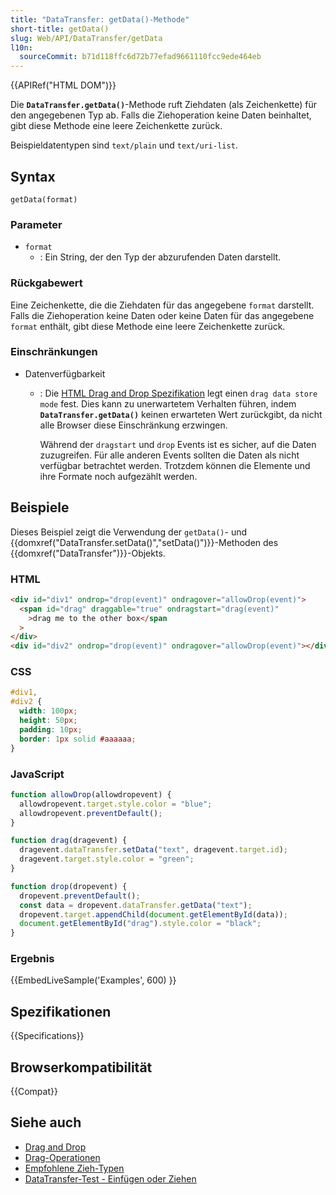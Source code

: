 ```yaml
---
title: "DataTransfer: getData()-Methode"
short-title: getData()
slug: Web/API/DataTransfer/getData
l10n:
  sourceCommit: b71d118ffc6d72b77efad9661110fcc9ede464eb
---
```


{{APIRef("HTML DOM")}}

Die **`DataTransfer.getData()`**-Methode ruft Ziehdaten (als Zeichenkette) für den angegebenen Typ ab. Falls die Ziehoperation keine Daten beinhaltet, gibt diese Methode eine leere Zeichenkette zurück.

Beispieldatentypen sind `text/plain` und `text/uri-list`.

## Syntax

```js-nolint
getData(format)
```

### Parameter

- `format`
  - : Ein String, der den Typ der abzurufenden Daten darstellt.

### Rückgabewert

Eine Zeichenkette, die die Ziehdaten für das angegebene `format` darstellt. Falls die Ziehoperation keine Daten oder keine Daten für das angegebene `format` enthält, gibt diese Methode eine leere Zeichenkette zurück.

### Einschränkungen

- Datenverfügbarkeit

  - : Die [HTML Drag and Drop Spezifikation](https://www.w3.org/TR/2011/WD-html5-20110113/dnd.html#drag-data-store-mode) legt einen `drag data store mode` fest.
    Dies kann zu unerwartetem Verhalten führen,
    indem **`DataTransfer.getData()`** keinen erwarteten Wert zurückgibt, da nicht alle Browser diese Einschränkung erzwingen.

    Während der `dragstart` und `drop` Events ist es sicher, auf die Daten zuzugreifen. Für alle anderen Events sollten die Daten als nicht verfügbar betrachtet werden. Trotzdem können die Elemente und ihre Formate noch aufgezählt werden.

## Beispiele

Dieses Beispiel zeigt die Verwendung der `getData()`- und {{domxref("DataTransfer.setData()","setData()")}}-Methoden des {{domxref("DataTransfer")}}-Objekts.

### HTML

```html
<div id="div1" ondrop="drop(event)" ondragover="allowDrop(event)">
  <span id="drag" draggable="true" ondragstart="drag(event)"
    >drag me to the other box</span
  >
</div>
<div id="div2" ondrop="drop(event)" ondragover="allowDrop(event)"></div>
```

### CSS

```css
#div1,
#div2 {
  width: 100px;
  height: 50px;
  padding: 10px;
  border: 1px solid #aaaaaa;
}
```

### JavaScript

```js
function allowDrop(allowdropevent) {
  allowdropevent.target.style.color = "blue";
  allowdropevent.preventDefault();
}

function drag(dragevent) {
  dragevent.dataTransfer.setData("text", dragevent.target.id);
  dragevent.target.style.color = "green";
}

function drop(dropevent) {
  dropevent.preventDefault();
  const data = dropevent.dataTransfer.getData("text");
  dropevent.target.appendChild(document.getElementById(data));
  document.getElementById("drag").style.color = "black";
}
```

### Ergebnis

{{EmbedLiveSample('Examples', 600) }}

## Spezifikationen

{{Specifications}}

## Browserkompatibilität

{{Compat}}

## Siehe auch

- [Drag and Drop](/de/docs/Web/API/HTML_Drag_and_Drop_API)
- [Drag-Operationen](/de/docs/Web/API/HTML_Drag_and_Drop_API/Drag_operations)
- [Empfohlene Zieh-Typen](/de/docs/Web/API/HTML_Drag_and_Drop_API/Recommended_drag_types)
- [DataTransfer-Test - Einfügen oder Ziehen](https://codepen.io/tech_query/pen/MqGgap)
